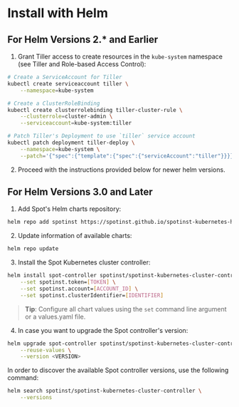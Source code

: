 # Install with Helm

## For Helm Versions 2.\* and Earlier

1. Grant Tiller access to create resources in the `kube-system` namespace (see Tiller and Role-based Access Control):

```sh
# Create a ServiceAccount for Tiller
kubectl create serviceaccount tiller \
	--namespace=kube-system

# Create a ClusterRoleBinding
kubectl create clusterrolebinding tiller-cluster-rule \
	--clusterrole=cluster-admin \
	--serviceaccount=kube-system:tiller

# Patch Tiller's Deployment to use `tiller` service account
kubectl patch deployment tiller-deploy \
	--namespace=kube-system \
	--patch='{"spec":{"template":{"spec":{"serviceAccount":"tiller"}}}}
```

2. Proceed with the instructions provided below for newer helm versions.

## For Helm Versions 3.0 and Later

1. Add Spot's Helm charts repository:

```sh
helm repo add spotinst https://spotinst.github.io/spotinst-kubernetes-helm-charts
```

2. Update information of available charts:

```sh
helm repo update
```

3. Install the Spot Kubernetes cluster controller:

```sh
helm install spot-controller spotinst/spotinst-kubernetes-cluster-controller \
	--set spotinst.token=[TOKEN] \
	--set spotinst.account=[ACCOUNT_ID] \
	--set spotinst.clusterIdentifier=[IDENTIFIER]
```

> **Tip**: Configure all chart values using the `set` command line argument or a values.yaml file.

4. In case you want to upgrade the Spot controller's version:

```sh
helm upgrade spot-controller spotinst/spotinst-kubernetes-cluster-controller \
	--reuse-values \
	--version <VERSION>
```

In order to discover the available Spot controller versions, use the following command:

```sh
helm search spotinst/spotinst-kubernetes-cluster-controller \
	--versions
```
